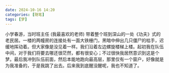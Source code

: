 ```yaml
---
date: 2024-10-16 14:20
categories: [随笔]
tags: [梦]
---
```


小学春游，当时班主任 (我最喜欢的老师) 带着整个班到深山的一处《功夫》式的老民居。一楼的两幢房的连接处有一面大铁栅门，黑暗中伸出几只僵尸的枯手，迟缓地挥动着。但大家像是没见着一样。我们沿着左边螺旋楼梯上楼。起初我在队伍中间，对于我们将要去哪还很茫然，都有很安心；不过很快我居然意识到这是个梦。最后我冲到队伍前面，然后本能地跑向最高层，那里仅有一个窗户，好像就是为我准备的，于是我跳了出去。后来我到底醒没醒呢，我也不知道了。